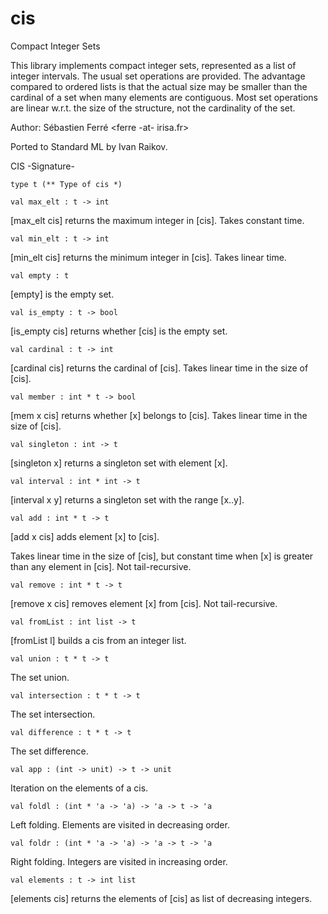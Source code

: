 cis
===

Compact Integer Sets

This library implements compact integer sets, represented as a list of
integer intervals. The usual set operations are provided.  The
advantage compared to ordered lists is that the actual size may be
smaller than the cardinal of a set when many elements are
contiguous. Most set operations are linear w.r.t. the size of the
structure, not the cardinality of the set.

Author: Sébastien Ferré <ferre -at- irisa.fr>

Ported to Standard ML by Ivan Raikov.


CIS         -Signature-

    type t (** Type of cis *)

    val max_elt : t -> int

[max_elt cis] returns the maximum integer in [cis]. Takes constant time.

    val min_elt : t -> int

[min_elt cis] returns the minimum integer in [cis]. Takes linear time.

    val empty : t

[empty] is the empty set.

    val is_empty : t -> bool

[is_empty cis] returns whether [cis] is the empty set. 

    val cardinal : t -> int

[cardinal cis] returns the cardinal of [cis]. Takes linear time in the size of [cis]. 

    val member : int * t -> bool

[mem x cis] returns whether [x] belongs to [cis]. Takes linear time in the size of [cis].

    val singleton : int -> t

[singleton x] returns a singleton set with element [x]. 

    val interval : int * int -> t

[interval x y] returns a singleton set with the range [x..y]. 

    val add : int * t -> t

[add x cis] adds element [x] to [cis]. 

Takes linear time in the size of [cis], but constant time when [x] is greater than any element in [cis].
Not tail-recursive. 

    val remove : int * t -> t

[remove x cis] removes element [x] from [cis]. Not tail-recursive. 

    val fromList : int list -> t

[fromList l] builds a cis from an integer list. 

    val union : t * t -> t

The set union. 

    val intersection : t * t -> t

The set intersection. 

    val difference : t * t -> t

The set difference. 

    val app : (int -> unit) -> t -> unit

Iteration on the elements of a cis. 

    val foldl : (int * 'a -> 'a) -> 'a -> t -> 'a

Left folding. Elements are visited in decreasing order. 

    val foldr : (int * 'a -> 'a) -> 'a -> t -> 'a

Right folding. Integers are visited in increasing order. 

    val elements : t -> int list

[elements cis] returns the elements of [cis] as list of decreasing integers. 
